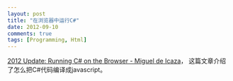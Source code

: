 ```yaml
---
layout: post
title: "在浏览器中运行C#"
date: 2012-09-10
comments: true
tags: [Programming, Html]
---
```

<a href="http://tirania.org/blog/archive/2012/Sep-06.html">2012 Update: Running C# on the Browser - Miguel de Icaza</a>， 这篇文章介绍了怎么把C#代码编译成javascript。<br /><br /><br /><blockquote></blockquote>